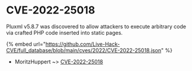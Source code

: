 # CVE-2022-25018

Pluxml v5.8.7 was discovered to allow attackers to execute arbitrary code via crafted PHP code inserted into static pages.

{% embed url="https://github.com/Live-Hack-CVE/full_database/blob/main/cves/2022/CVE-2022-25018.json" %}


* MoritzHuppert ~> [CVE-2022-25018](https://www.alice-snow.ru/2022/database/cve-2022-25018/cve-2022-25018-moritzhuppert)